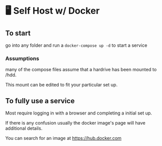 # 🖥️ Self Host w/ Docker

## To start
go into any folder and run a `docker-compose up -d` to start a service

### Assumptions
many of the compose files assume that a hardrive has been mounted to /hdd.

This mount can be edited to fit your particular set up.

## To fully use a service
Most require logging in with a browser and completing a initial set up.

If there is any confusion usually the docker image's page will have additional details.

You can search for an image at https://hub.docker.com
